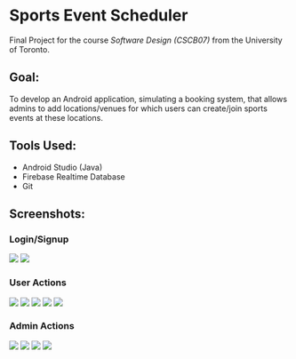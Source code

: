 # Sports Event Scheduler

Final Project for the course *Software Design (CSCB07)* from the University of Toronto.

## Goal:

To develop an Android application, simulating a booking system, that allows admins to add locations/venues for which users can create/join sports events at these locations.

## Tools Used:
* Android Studio (Java)
* Firebase Realtime Database
* Git

## Screenshots:
### Login/Signup
![](./images/image2.png)
![](./images/image9.png)
### User Actions
![](./images/image5.png)
![](./images/image7.png)
![](./images/image8.png)
![](./images/image4.png)
![](./images/image10.png)
### Admin Actions
![](./images/image1.png)
![](./images/image3.png)
![](./images/image10.png)
![](./images/image6.png)